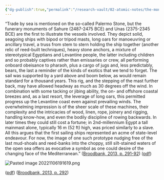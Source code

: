 ```yaml
---
{"dg-publish":true,"permalink":"/research-vault/02-atomic-notes/the-monument-of-sahure-is-the-first-to-depict-seagoing-egyptian-ships-2487-bce/"}
---
```


“Trade by sea is mentioned on the so-called Palermo Stone, but the funerary monuments of Sahure (2487-2475 BCE) and Unas (2375-2345 BCE) are the first to illustrate the vessels involved. They depict solid, seagoing ships with bipod or tripod masts, long oars for manoeuvring or ancillary travel, a truss from stem to stern holding the ship together (another relic of reed-built techniques), heavy stone anchors, a mixture of stereotypical Egyptians and Levantine people, the latter including children and so probably captives rather than emissaries or crew, all performing onboard obeisance to pharaoh, plus a cargo of jugs and, less predictably, bears, the last a reminder of the kinds of exotics that we tend to forget. The sail was supported by a yard above and boom below, as would remain standard for a thousand years. This rig, and the stepping of the mast further back, may have allowed headway as much as 30 degrees off the wind. In combination with some tacking or jibing ability, the on- and offshore coastal breezes and, as a last resort, the leverage of long oars, this permitted progress up the Levantine coast even against prevailing winds. The overwhelming impression is of the sheer scale of these machines, their complexity and the intricacies of wood, linen, rope, joinery and rigging, handling know-how, and even the bodily discipline of rowing backwards. In later times they could still cost a fortune; in 2nd-millennium Egypt a tall mainmast alone, typically 16 m (52 ft) high, was priced similarly to a slave. All this argues that the first sailing ships represented an acme of state-level endeavour. For now, the image of one such prototype nudging free of the last mud-shoals and reed-banks into the choppy, still silt-stained waters of the open sea offers as evocative a symbol as one could desire of the changing face of the Mediterranean.” ([Broodbank, 2013, p. 291-92](zotero://select/library/items/IR54JIQG)) ([pdf](zotero://open-pdf/library/items/85K7BT2G?page=268&annotation=JX5V57S6))

![Pasted image 20221106191619.png](/img/user/zz%20Images%20Dump/Pasted%20image%2020221106191619.png)  

([pdf](zotero://open-pdf/library/items/85K7BT2G?page=269&annotation=MZPTNX2I)) ([Broodbank, 2013, p. 292](zotero://select/library/items/IR54JIQG))